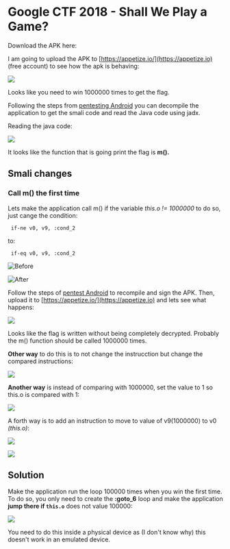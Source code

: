 # Google CTF 2018 - Shall We Play a Game?


Download the APK here:

I am going to upload the APK to [https://appetize.io/](https://appetize.io) (free account) to see how the apk is behaving:

![](<../../.gitbook/assets/image (421).png>)

Looks like you need to win 1000000 times to get the flag.

Following the steps from [pentesting Android](./) you can decompile the application to get the smali code and read the Java code using jadx.

Reading the java code:

![](<../../.gitbook/assets/image (495).png>)

It looks like the function that is going print the flag is **m().**

## **Smali changes**

### **Call m() the first time**

Lets make the application call m() if the variable _this.o != 1000000_ to do so, just cange the condition:

```
 if-ne v0, v9, :cond_2 
```

to:

```
 if-eq v0, v9, :cond_2 
```

![Before](<../../.gitbook/assets/image (383).png>)

![After](<../../.gitbook/assets/image (838).png>)

Follow the steps of [pentest Android](./) to recompile and sign the APK. Then, upload it to [https://appetize.io/](https://appetize.io) and lets see what happens:

![](<../../.gitbook/assets/image (128).png>)

Looks like the flag is written without being completely decrypted. Probably the m() function should be called 1000000 times.

**Other way** to do this is to not change the instrucction but change the compared instructions:

![](<../../.gitbook/assets/image (840).png>)

**Another way** is instead of comparing with 1000000, set the value to 1 so this.o is compared with 1:

![](<../../.gitbook/assets/image (629).png>)

A forth way is to add an instruction to move to value of v9(1000000) to v0 _(this.o)_:

![](<../../.gitbook/assets/image (414).png>)

![](<../../.gitbook/assets/image (424).png>)

## Solution

Make the application run the loop 100000 times when you win the first time. To do so, you only need to create the **:goto\_6** loop and make the application **jump there if `this.o`** does not value 100000:

![](<../../.gitbook/assets/image (1090).png>)

You need to do this inside a physical device as (I don't know why) this doesn't work in an emulated device.


